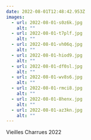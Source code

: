 ```yaml
---
date: 2022-08-01T12:48:42.953Z
images:
  - url: 2022-08-01-s0z6k.jpg
    alt: ""
  - url: 2022-08-01-t7plf.jpg
    alt: ""
  - url: 2022-08-01-vh06q.jpg
    alt: ""
  - url: 2022-08-01-hiod9.jpg
    alt: ""
  - url: 2022-08-01-df0sl.jpg
    alt: ""
  - url: 2022-08-01-wv8s6.jpg
    alt: ""
  - url: 2022-08-01-rmci8.jpg
    alt: ""
  - url: 2022-08-01-8henx.jpg
    alt: ""
  - url: 2022-08-01-az3kn.jpg
    alt: ""
---
```

Vieilles Charrues 2022
